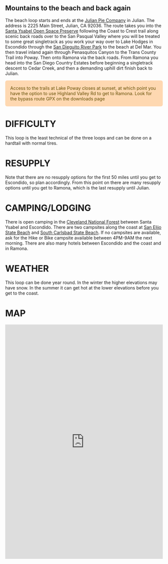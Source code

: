 ## Mountains to the beach and back again

The beach loop starts and ends at the [Julian Pie Company](https://julian-pie.myshopify.com/) in Julian. The address is 2225 Main Street, Julian, CA 92036.  The route takes you into the [Santa Ysabel Open Space Preserve](http://www.sdparks.org/content/sdparks/en/park-pages/SantaYsabel.html) following the Coast to Crest trail along scenic back roads over to the San Pasqual Valley where you will be treated to some great singletrack as you work your way over to Lake Hodges in Escondido through the [San Dieguito River Park](http://www.sdrp.org/wordpress/trails/) to the beach at Del Mar. You then travel inland again through Penasquitos Canyon to the Trans County Trail into Poway. Then onto Ramona via the back roads. From Ramona you head into the San Diego Country Estates before beginning a singletrack descent to Cedar Creek, and then a demanding uphill dirt finish back to Julian.

<div style="color:#664d03;background-color:#fed8b1;padding:16px;border:1px #ffe69c;border-radius:6px;">Access to the trails at Lake Poway closes at sunset, at which point you have the option to use Highland Valley Rd to get to Ramona. Look for the bypass route GPX on the downloads page</div>

# DIFFICULTY
This loop is the least technical of the three loops and can be done on a hardtail with normal tires.

# RESUPPLY
Note that there are no resupply options for the first 50 miles until you get to Escondido, so plan accordingly. From this point on there are many resupply options until you get to Ramona, which is the last resupply until Julian.

# CAMPING/LODGING
There is open camping in the [Cleveland National Forest](https://www.fs.usda.gov/detailfull/cleveland/about-forest/?cid=stelprdb5275501#Camping) between Santa Ysabel and Escondido. There are two campsites along the coast at [San Elijo State Beach](http://www.parks.ca.gov/?page_id=662) and [South Carlsbad State Beach](http://www.parks.ca.gov/?page_id=660). If no campsites are available, ask for the Hike or Bike campsite available between 4PM-9AM the next morning. There are also many hotels between Escondido and the coast and in Ramona.

# WEATHER
This loop can be done year round. In the winter the higher elevations may have snow. In the summer it can get hot at the lower elevations before you get to the coast.

# MAP
<iframe src="https://ridewithgps.com/embeds?type=route&id=31415009&sampleGraph=true&privacyCode=CkfzowrQGmVRmeBM" style="width: 1px; min-width: 100%; height: 750px; border: none;" scrolling="no" ></iframe>
